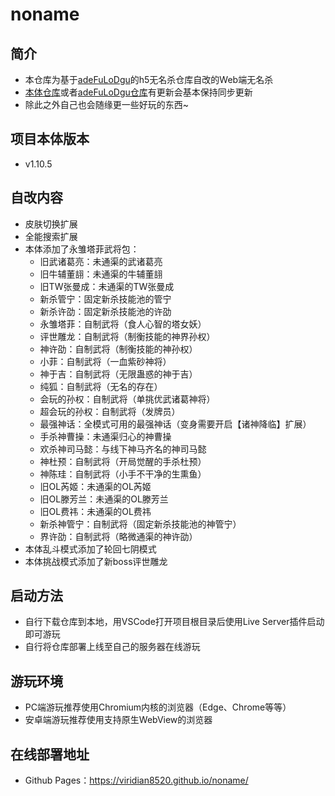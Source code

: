 # noname
## 简介

- 本仓库为基于[adeFuLoDgu](https://github.com/adeFuLoDgu)的h5无名杀仓库自改的Web端无名杀
- [本体仓库](https://github.com/libccy/noname)或者[adeFuLoDgu仓库](https://github.com/adeFuLoDgu/noname)有更新会基本保持同步更新
- 除此之外自己也会随缘更一些好玩的东西~

## 项目本体版本

- v1.10.5

## 自改内容

- 皮肤切换扩展
- 全能搜索扩展
- 本体添加了永雏塔菲武将包：
  - 旧武诸葛亮：未通渠的武诸葛亮
  - 旧牛辅董翓：未通渠的牛辅董翓
  - 旧TW张曼成：未通渠的TW张曼成
  - 新杀管宁：固定新杀技能池的管宁
  - 新杀许劭：固定新杀技能池的许劭
  - 永雏塔菲：自制武将（食人心智的塔女妖）
  - 评世雕龙：自制武将（制衡技能的神界孙权）
  - 神许劭：自制武将（制衡技能的神孙权）
  - 小菲：自制武将（一血紫砂神将）
  - 神于吉：自制武将（无限蛊惑的神于吉）
  - 纯狐：自制武将（无名的存在）
  - 会玩的孙权：自制武将（单挑优武诸葛神将）
  - 超会玩的孙权：自制武将（发牌员）
  - 最强神话：全模式可用的最强神话（变身需要开启【诸神降临】扩展）
  - 手杀神曹操：未通渠归心的神曹操
  - 欢杀神司马懿：与线下神马齐名的神司马懿
  - 神杜预：自制武将（开局觉醒的手杀杜预）
  - 神陈珪：自制武将（小手不干净的生熏鱼）
  - 旧OL芮姬：未通渠的OL芮姬
  - 旧OL滕芳兰：未通渠的OL滕芳兰
  - 旧OL费祎：未通渠的OL费祎
  - 新杀神管宁：自制武将（固定新杀技能池的神管宁）
  - 界许劭：自制武将（略微通渠的神许劭）
- 本体乱斗模式添加了轮回七阴模式
- 本体挑战模式添加了新boss评世雕龙

## 启动方法

- 自行下载仓库到本地，用VSCode打开项目根目录后使用Live Server插件启动即可游玩
- 自行将仓库部署上线至自己的服务器在线游玩

## 游玩环境

- PC端游玩推荐使用Chromium内核的浏览器（Edge、Chrome等等）
- 安卓端游玩推荐使用支持原生WebView的浏览器

## 在线部署地址

- Github Pages：https://viridian8520.github.io/noname/
